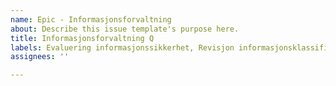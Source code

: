 ```yaml
---
name: Epic - Informasjonsforvaltning
about: Describe this issue template's purpose here.
title: Informasjonsforvaltning Q
labels: Evaluering informasjonssikkerhet, Revisjon informasjonsklassifisering
assignees: ''

---
```



